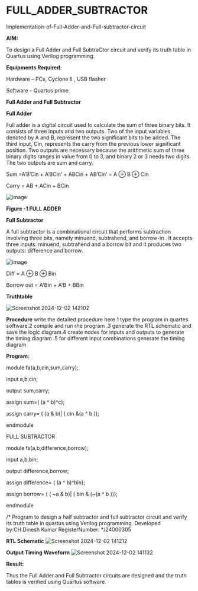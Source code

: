 # FULL_ADDER_SUBTRACTOR

Implementation-of-Full-Adder-and-Full-subtractor-circuit

**AIM:**

To design a Full Adder and Full SubtraCtor circuit and verify its truth table in Quartus using Verilog programming.

**Equipments Required:**

Hardware – PCs, Cyclone II , USB flasher

Software – Quartus prime

**Full Adder and Full Subtractor**

**Full Adder**

Full adder is a digital circuit used to calculate the sum of three binary bits. It consists of three inputs and two outputs. Two of the input variables, denoted by A and B, represent the two significant bits to be added. The third input, Cin, represents the carry from the previous lower significant position. Two outputs are necessary because the arithmetic sum of three binary digits ranges in value from 0 to 3, and binary 2 or 3 needs two digits. The two outputs are sum and carry.

Sum =A’B’Cin + A’BCin’ + ABCin + AB’Cin’ = A ⊕ B ⊕ Cin 

Carry = AB + ACin + BCin

![image](https://github.com/naavaneetha/FULL_ADDER_SUBTRACTOR/assets/154305477/0f30ba51-5ffb-4198-845f-18e054f675e7)

**Figure -1 FULL ADDER**

**Full Subtractor**

A full subtractor is a combinational circuit that performs subtraction involving three bits, namely minuend, subtrahend, and borrow-in . It accepts three inputs: minuend, subtrahend and a borrow bit and it produces two outputs: difference and borrow.

![image](https://github.com/naavaneetha/FULL_ADDER_SUBTRACTOR/assets/154305477/02b24f51-ab51-4304-9ad6-7b81ffc1ead5)

Diff = A ⊕ B ⊕ Bin 

Borrow out = A'Bin + A'B + BBin

**Truthtable**

![Screenshot 2024-12-02 142102](https://github.com/user-attachments/assets/175e543b-e2f4-44d5-b243-8517f1f2331a)

**Procedure**
write the detailed procedure here 1 type the program in quartes software.2 compile and run rhe program .3 generate the RTL schematic and save the logic diagram.4 create nodes for inputs and outputs to generate the timing diagram .5 for different input combinations generate the timing diagram

**Program:**

module fa(a,b,cin,sum,carry);

input a,b,cin;

output sum,carry;

assign sum=( (a ^ b)^c);

assign carry= ( (a & b)| ( cin &(a ^ b ));

endmodule

FULL SUBTRACTOR

module fs(a,b,difference,borrow);

input a,b,bin;

output difference,borrow;

assign difference= ( (a ^ b)^bin);

assign borrow= ( ( ~a & b)|  ( bin & (~(a ^ b )));

endmodule

/* Program to design a half subtractor and full subtractor circuit and verify its truth table in quartus using Verilog programming. Developed by:CH.Dinesh Kumar RegisterNumber:
*/24000305

**RTL Schematic**
![Screenshot 2024-12-02 141212](https://github.com/user-attachments/assets/ce94c5a0-d36c-4b07-a161-7e43d48ca2d3)

**Output Timing Waveform**
![Screenshot 2024-12-02 141132](https://github.com/user-attachments/assets/240fcea5-6df4-4d39-a54a-e2ec0abb2de0)

**Result:**

Thus the Full Adder and Full Subtractor circuits are designed and the truth tables is verified using Quartus software.



